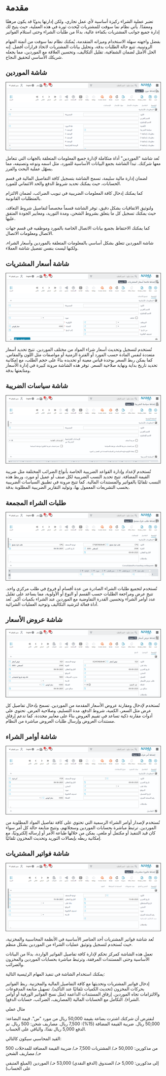 <rtl>

# مقدمة

تعتبر عملية الشراء ركيزة أساسية لأي عمل تجاري، ولكن إدارتها يدويًا قد يكون مرهقًا ومعقدًا.
يأتي نظام نما سوفت للمشتريات ليُحدث ثورة في هذه العملية، حيث يتيح لك إدارة جميع جوانب المشتريات بكفاءة عالية، بدءًا من طلبات الشراء وحتى استلام الفواتير

بفضل واجهته سهلة الاستخدام وميزاته المتقدمة، يُمكنك نظام نما سوفت من أتمتة المهام الروتينية، تتبع حالة الطلبات بدقة، وتحليل بيانات المشتريات لاتخاذ قرارات أفضل. 
إنه الحل الأمثل لضمان الشفافية، تقليل التكاليف، وتحسين العلاقة مع الموردين، مما يجعله شريكك الأساسي لتحقيق النجاح.


## شاشة الموردين

![](0.png)

تُعد شاشة "الموردين" أداة متكاملة لإدارة جميع المعلومات المتعلقة بالجهات التي تتعامل معها شركتك. تبدأ الشاشة بجمع البيانات الأساسية للمورد، مثل اسمه ونوعه وتصنيفه، مما يسهّل عملية البحث والفرز.

لضمان إدارة مالية سليمة، تسمح الشاشة بتسجيل كافة التفاصيل المالية في قسم الحسابات، حيث يمكنك تحديد شروط الدفع والحد الائتماني للمورد. 

كما يمكنك إدخال كافة المعلومات الضريبية في تبويب الضرائب، لضمان الالتزام بالمتطلبات القانونية.

ولتوثيق الاتفاقيات بشكل دقيق، توفر الشاشة قسماً مخصصاً لتفاصيل شروط التعاقد، حيث يمكنك تسجيل كل ما يتعلق بشروط الشحن، ومدة التوريد، ومعايير الجودة المتفق عليها.

كما يمكنك الاحتفاظ بجميع بيانات الاتصال الخاصة بالمورد وموظفيه في قسم جهات الاتصال ومعلومات الاتصال.

شاشة الموردين تتعلق بشكل أساسي بالمعلومات المتعلقة بالموردين وأسعار الشراء، ولكنها ليست بنفس تفصيل شاشة العملاء.


## شاشة أسعار المشتريات

![](1.png)

تُستخدم لتسجيل وتحديث أسعار شراء المواد من مختلف الموردين.
تتيح تحديد أسعار متعددة لنفس المادة حسب المورد أو الفترة الزمنية أو مواصفات مثل اللون والمقاس.
كما يمكن ربط السعر بوحدة قياس معينة أو تحديده بناءً على حجم الطلب، مع إمكانية تحديد تاريخ بداية ونهاية صلاحية السعر.
توفر هذه الشاشة مرونة كبيرة في إدارة الأسعار ومتابعتها بدقة.


## شاشة سياسات الضريبة

![](1.5.png)

تُستخدم لإعداد وإدارة القواعد الضريبية الخاصة بأنواع الضرائب المختلفة مثل ضريبة القيمة المضافة.
تتيح تحديد النسب الضريبية لكل صنف أو عميل أو مورد، وربط هذه النسب تلقائيًا بالفواتير والمستندات المالية.
كما تتيح مرونة في تطبيق السياسات الضريبية بحسب التشريعات المعمول بها، وتوليد التقارير الضريبية المطلوبة بدقة.



## طلبات الشراء المجمعة

![](2.png)

تُستخدم لتجميع طلبات الشراء الصادرة من عدة أقسام أو فروع في طلب مركزي واحد.
تتيح عرض ومراجعة الطلبات حسب القسم أو النوع أو الأولوية، مما يساعد على تقليل عدد أوامر الشراء وتحسين القدرة التفاوضية مع الموردين عند الشراء بكميات أكبر.
تُعد أداة فعالة لترشيد التكاليف وتوحيد العمليات الشرائية.


## شاشة عروض الأسعار

![](3.png)

تُستخدم لإدخال ومقارنة عروض الأسعار المقدمة من الموردين.
تسمح بإدخال تفاصيل كل عرض مثل السعر، الكمية، شروط الدفع، مدة التسليم، وصلاحية العرض.
تحتوي على أدوات مقارنة ذكية تساعد في تقييم العروض بناءً على معايير محددة، كما تدعم إرفاق مستندات العروض وإرسال طلبات العروض مباشرة من النظام.


## شاشة أوامر الشراء

![](4.png)

تُستخدم لإصدار أوامر الشراء الرسمية التي تحتوي على كافة تفاصيل المواد المطلوبة من الموردين.
ترتبط مباشرة بحسابات الموردين وسجلاتهم، وتتيح متابعة حالة كل أمر سواء كان قيد التنفيذ أو مكتمل أو ملغي.
يمكن من خلالها طباعة الأمر أو إرساله إلكترونيًا، مع إمكانية ربطه بإيصالات التوريد وتحديث المخزون تلقائيًا.



## شاشة فواتير المشتريات


![](5.png)

تُعد شاشة فواتير المشتريات أحد العناصر الأساسية في الأنظمة المحاسبية والمخزنية، حيث تُستخدم لتسجيل وتوثيق عمليات الشراء من الموردين بشكل منظم. 

تعمل هذه الشاشة كمركز تحكم لإدارة كافة تفاصيل الفواتير الواردة، بدءًا من البيانات الأساسية وحتى المستندات المرفقة، وترتبط مباشرة بحسابات الموردين والمخزون والضرائب.

يمكنك استخدام الشاشة في تنفيذ المهام الرئيسية التالية:

إدخال فواتير المشتريات وتحديثها مع كافة التفاصيل المالية والمخزنية.
ربط الفواتير بحركات المخزون (تحديث الكميات تلقائيًا عند التأكيد).
تسهيل متابعة المدفوعات والالتزامات تجاه الموردين.
إرفاق المستندات الداعمة (مثل نسخ الفواتير الورقية أو أوامر الشراء).
التكامل مع الحسابات المالية (المصاريف، الضرائب، حسابات الدفع).


مثال عملي

لنفترض أن شركتك اشترت بضاعة بقيمة 50,000 ريال من مورد "س".
قيمة البضاعة: 50,000 ريال.
ضريبة القيمة المضافة (15%): 7,500 ريال.
مصاريف شحن: 500 ريال.
تم الدفع 5,000 ريال نقدًا، والباقي على الحساب.

القيد المحاسبي سيكون كالتالي:

من مذكورين:
50,000 حـ/ المشتريات
7,500 حـ/ ضريبة القيمة المضافة للمدخلات
500 حـ/ مصاريف الشحن

إلى مذكورين:
5,000 حـ/ الصندوق (الدفع النقدي)
53,000 حـ/ الموردين (المبلغ المتبقي على الحساب)





</rtl>

